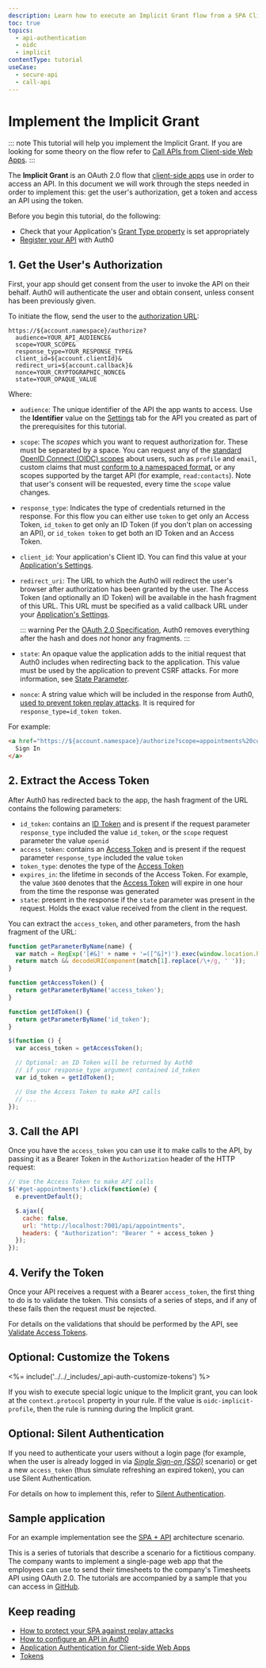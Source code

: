 ```yaml
---
description: Learn how to execute an Implicit Grant flow from a SPA Client application.
toc: true
topics:
  - api-authentication
  - oidc
  - implicit
contentType: tutorial
useCase:
  - secure-api
  - call-api
---
```

# Implement the Implicit Grant

::: note
This tutorial will help you implement the Implicit Grant. If you are looking for some theory on the flow refer to [Call APIs from Client-side Web Apps](/api-auth/grant/implicit).
:::

The __Implicit Grant__ is an OAuth 2.0 flow that [client-side apps](/quickstart/spa) use in order to access an API. In this document we will work through the steps needed in order to implement this: get the user's authorization, get a token and access an API using the token.

Before you begin this tutorial, do the following:

* Check that your Application's [Grant Type property](/applications/concepts/application-grant-types) is set appropriately
* [Register your API](/apis#how-to-configure-an-api-in-auth0) with Auth0

## 1. Get the User's Authorization

First, your app should get consent from the user to invoke the API on their behalf. Auth0 will authenticate the user and obtain consent, unless consent has been previously given.

To initiate the flow, send the user to the [authorization URL](/api/authentication#implicit):

```text
https://${account.namespace}/authorize?
  audience=YOUR_API_AUDIENCE&
  scope=YOUR_SCOPE&
  response_type=YOUR_RESPONSE_TYPE&
  client_id=${account.clientId}&
  redirect_uri=${account.callback}&
  nonce=YOUR_CRYPTOGRAPHIC_NONCE&
  state=YOUR_OPAQUE_VALUE
```

Where:

* `audience`: The unique identifier of the API the app wants to access. Use the **Identifier** value on the [Settings](${manage_url}/#/apis) tab for the API you created as part of the prerequisites for this tutorial.

* `scope`: The <dfn data-key="scope">scopes</dfn> which you want to request authorization for. These must be separated by a space. You can request any of the [standard OpenID Connect (OIDC) scopes](https://openid.net/specs/openid-connect-core-1_0.html#StandardClaims) about users, such as `profile` and `email`, custom claims that must [conform to a namespaced format](/tokens/guides/create-namespaced-custom-claims), or any scopes supported by the target API (for example, `read:contacts`). Note that user's consent will be requested, every time the `scope` value changes.

* `response_type`: Indicates the type of credentials returned in the response. For this flow you can either use `token` to get only an Access Token, `id_token` to get only an ID Token (if you don't plan on accessing an API), or `id_token token` to get both an ID Token and an Access Token.

* `client_id`: Your application's Client ID. You can find this value at your [Application's Settings](${manage_url}/#/applications/${account.clientId}/settings).

* `redirect_uri`: The URL to which the Auth0 will redirect the user's browser after authorization has been granted by the user. The Access Token (and optionally an ID Token) will be available in the hash fragment of this URL. This URL must be specified as a valid callback URL under your [Application's Settings](${manage_url}/#/applications/${account.clientId}/settings).

  ::: warning
  Per the [OAuth 2.0 Specification](https://tools.ietf.org/html/rfc6749#section-3.1.2), Auth0 removes everything after the hash and does *not* honor any fragments.
  :::

* `state`: An opaque value the application adds to the initial request that Auth0 includes when redirecting back to the application. This value must be used by the application to prevent CSRF attacks. For more information, see [State Parameter](/protocols/oauth-state).

* `nonce`: A string value which will be included in the response from Auth0, [used to prevent token replay attacks](/api-auth/tutorials/nonce). It is required for `response_type=id_token token`.

For example:

```html
<a href="https://${account.namespace}/authorize?scope=appointments%20contacts&audience=appointments:api&response_type=id_token%20token&client_id=${account.clientId}&redirect_uri=${account.callback}&nonce=12345789">
  Sign In
</a>
```

## 2. Extract the Access Token

After Auth0 has redirected back to the app, the hash fragment of the URL contains the following parameters:
- `id_token`: contains an [ID Token](/tokens/concepts/id-tokens) and is present if the request parameter `response_type` included the value `id_token`, or the `scope` request parameter the value `openid`
- `access_token`: contains an [Access Token](/tokens/concepts/access-tokens) and is present if the request parameter `response_type` included the value `token`
- `token_type`: denotes the type of the [Access Token](/tokens/concepts/access-tokens)
- `expires_in`: the lifetime in seconds of the Access Token. For example, the value `3600` denotes that the [Access Token](/tokens/concepts/access-tokens) will expire in one hour from the time the response was generated
- `state`: present in the response if the `state` parameter was present in the request. Holds the exact value received from the client in the request.

You can extract the `access_token`, and other parameters, from the hash fragment of the URL:

```js
function getParameterByName(name) {
  var match = RegExp('[#&]' + name + '=([^&]*)').exec(window.location.hash);
  return match && decodeURIComponent(match[1].replace(/\+/g, ' '));
}

function getAccessToken() {
  return getParameterByName('access_token');
}

function getIdToken() {
  return getParameterByName('id_token');
}

$(function () {
  var access_token = getAccessToken();

  // Optional: an ID Token will be returned by Auth0
  // if your response_type argument contained id_token
  var id_token = getIdToken();

  // Use the Access Token to make API calls
  // ...
});
```

## 3. Call the API

Once you have the `access_token` you can use it to make calls to the API, by passing it as a Bearer Token in the `Authorization` header of the HTTP request:

``` js
// Use the Access Token to make API calls
$('#get-appointments').click(function(e) {
  e.preventDefault();

  $.ajax({
    cache: false,
    url: "http://localhost:7001/api/appointments",
    headers: { "Authorization": "Bearer " + access_token }
  });
});
```

## 4. Verify the Token

Once your API receives a request with a Bearer `access_token`, the first thing to do is to validate the token. This consists of a series of steps, and if any of these fails then the request _must_ be rejected.

For details on the validations that should be performed by the API, see [Validate Access Tokens](/tokens/guides/validate-access-tokens).

## Optional: Customize the Tokens

<%= include('../../_includes/_api-auth-customize-tokens') %>

If you wish to execute special logic unique to the Implicit grant, you can look at the `context.protocol` property in your rule. If the value is `oidc-implicit-profile`, then the rule is running during the Implicit grant.

## Optional: Silent Authentication

If you need to authenticate your users without a login page (for example, when the user is already logged in via <dfn data-key="single-sign-on">[Single Sign-on (SSO)](/sso)</dfn> scenario) or get a new `access_token` (thus simulate refreshing an expired token), you can use Silent Authentication.

For details on how to implement this, refer to [Silent Authentication](/api-auth/tutorials/silent-authentication).

## Sample application

For an example implementation see the [SPA + API](/architecture-scenarios/application/spa-api) architecture scenario.

This is a series of tutorials that describe a scenario for a fictitious company. The company wants to implement a single-page web app that the employees can use to send their timesheets to the company's Timesheets API using OAuth 2.0. The tutorials are accompanied by a sample that you can access in [GitHub](https://github.com/auth0-samples/auth0-pnp-exampleco-timesheets).

## Keep reading

- [How to protect your SPA against replay attacks](/api-auth/tutorials/nonce)
- [How to configure an API in Auth0](/apis)
- [Application Authentication for Client-side Web Apps](/application-auth/client-side-web)
- [Tokens](/tokens)

